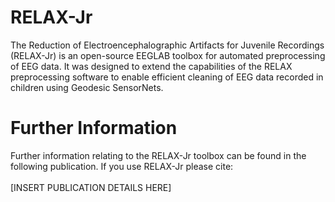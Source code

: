 # RELAX-Jr

The Reduction of Electroencephalographic Artifacts for Juvenile Recordings (RELAX-Jr) is an open-source EEGLAB toolbox for automated preprocessing of EEG data. It was designed to extend the capabilities of the RELAX preprocessing software to enable efficient cleaning of EEG data recorded in children using Geodesic SensorNets.

# Further Information
Further information relating to the RELAX-Jr toolbox can be found in the following publication. If you use RELAX-Jr please cite: <br> <br>
[INSERT PUBLICATION DETAILS HERE]

